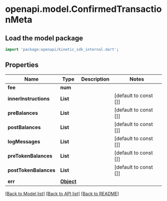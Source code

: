 # openapi.model.ConfirmedTransactionMeta

## Load the model package
```dart
import 'package:openapi/kinetic_sdk_internal.dart';
```

## Properties
Name | Type | Description | Notes
------------ | ------------- | ------------- | -------------
**fee** | **num** |  | 
**innerInstructions** | **List<String>** |  | [default to const []]
**preBalances** | **List<String>** |  | [default to const []]
**postBalances** | **List<String>** |  | [default to const []]
**logMessages** | **List<String>** |  | [default to const []]
**preTokenBalances** | **List<String>** |  | [default to const []]
**postTokenBalances** | **List<String>** |  | [default to const []]
**err** | [**Object**](.md) |  | 

[[Back to Model list]](../README.md#documentation-for-models) [[Back to API list]](../README.md#documentation-for-api-endpoints) [[Back to README]](../README.md)


